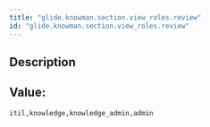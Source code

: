 ```yaml
---
title: "glide.knowman.section.view_roles.review"
id: "glide.knowman.section.view_roles.review"
---
```

## Description



## Value: 
```
itil,knowledge,knowledge_admin,admin
```